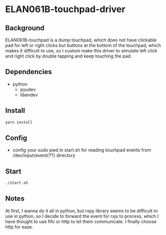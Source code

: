 # ELAN061B-touchpad-driver

## Background
ELAN061B-touchpad is a dump touchpad, which does not have clickable pad for left or right clicks but buttons at the bottom of the touchpad, which makes it difficult to use, so I custom make this driver to simulate left click and right click by double tapping and keep touching the pad.

## Dependencies
- python
  - pyudev
  - libevdev

## Install
```sh
yarn install
```

## Config
- config your sudo pwd in start.sh for reading touchpad events from /dev/input/event{??} directory

## Start
```sh
./start.sh
```

## Notes
At first, I wanna do it all in python, but rxpy library seems to be difficult to use in python, so I decide to forward the event for rxjs to process, which I have thought to use fifo or http to let them communicate. I finally choose http for ease.